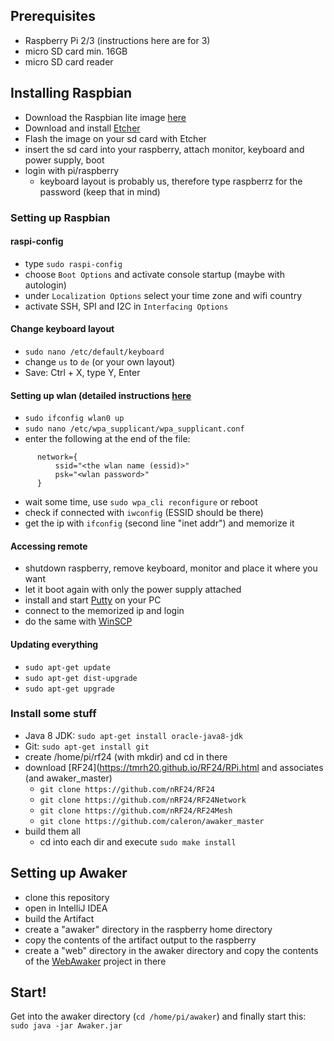 ## Prerequisites
* Raspberry Pi 2/3 (instructions here are for 3)
* micro SD card min. 16GB 
* micro SD card reader

## Installing Raspbian
 * Download the Raspbian lite image [here](https://www.raspberrypi.org/downloads/raspbian/)
 * Download and install [Etcher](https://etcher.io/)
 * Flash the image on your sd card with Etcher
 * insert the sd card into your raspberry, attach monitor, keyboard and power supply, boot
 * login with pi/raspberry 
   * keyboard layout is probably us, therefore type raspberrz for the password (keep that in mind)

### Setting up Raspbian
#### raspi-config
 * type `sudo raspi-config`
 * choose `Boot Options` and activate console startup (maybe with autologin)
 * under `Localization Options` select your time zone and wifi country
 * activate SSH, SPI and I2C in `Interfacing Options`
   
#### Change keyboard layout
 * `sudo nano /etc/default/keyboard`
 * change `us` to `de` (or your own layout)
 * Save: Ctrl + X, type Y, Enter
   
#### Setting up wlan (detailed instructions [here](https://www.raspberrypi.org/documentation/configuration/wireless/wireless-cli.md)
 * `sudo ifconfig wlan0 up`
 * `sudo nano /etc/wpa_supplicant/wpa_supplicant.conf`
 * enter the following at the end of the file:

```
      network={
          ssid="<the wlan name (essid)>"
          psk="<wlan password>"
      }
```

 * wait some time, use `sudo wpa_cli reconfigure` or reboot
 * check if connected with `iwconfig` (ESSID should be there)
 * get the ip with `ifconfig` (second line "inet addr") and memorize it
 
#### Accessing remote
* shutdown raspberry, remove keyboard, monitor and place it where you want
* let it boot again with only the power supply attached
* install and start [Putty](http://www.putty.org/) on your PC
* connect to the memorized ip and login
* do the same with [WinSCP](https://winscp.net/eng/docs/lang:de)
 
#### Updating everything
* `sudo apt-get update`
* `sudo apt-get dist-upgrade`
* `sudo apt-get upgrade`

### Install some stuff
* Java 8 JDK: `sudo apt-get install oracle-java8-jdk`
* Git: `sudo apt-get install git`
* create /home/pi/rf24 (with mkdir) and cd in there
* download [RF24](https://tmrh20.github.io/RF24/RPi.html and associates (and awaker_master)
  * `git clone https://github.com/nRF24/RF24`
  * `git clone https://github.com/nRF24/RF24Network`
  * `git clone https://github.com/nRF24/RF24Mesh`
  * `git clone https://github.com/caleron/awaker_master`
* build them all
  * cd into each dir and execute `sudo make install`
  
## Setting up Awaker 
* clone this repository
* open in IntelliJ IDEA
* build the Artifact
* create a "awaker" directory in the raspberry home directory
* copy the contents of the artifact output to the raspberry
* create a "web" directory in the awaker directory and copy the contents of the [WebAwaker](https://github.com/caleron/WebAwaker) project in there

## Start!
Get into the awaker directory  (`cd /home/pi/awaker`) and finally start this: `sudo java -jar Awaker.jar`
